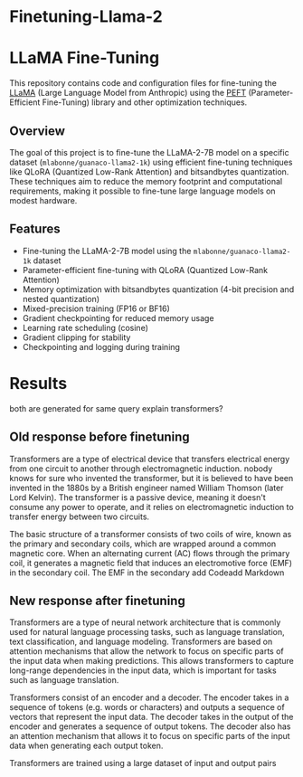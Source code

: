 # Finetuning-Llama-2
# LLaMA Fine-Tuning

This repository contains code and configuration files for fine-tuning the [LLaMA](https://huggingface.co/NousResearch/Llama-2-7b-chat-hf) (Large Language Model from Anthropic) using the [PEFT](https://github.com/huggingface/peft) (Parameter-Efficient Fine-Tuning) library and other optimization techniques.

## Overview

The goal of this project is to fine-tune the LLaMA-2-7B model on a specific dataset (`mlabonne/guanaco-llama2-1k`) using efficient fine-tuning techniques like QLoRA (Quantized Low-Rank Attention) and bitsandbytes quantization. These techniques aim to reduce the memory footprint and computational requirements, making it possible to fine-tune large language models on modest hardware.

## Features

- Fine-tuning the LLaMA-2-7B model using the `mlabonne/guanaco-llama2-1k` dataset
- Parameter-efficient fine-tuning with QLoRA (Quantized Low-Rank Attention)
- Memory optimization with bitsandbytes quantization (4-bit precision and nested quantization)
- Mixed-precision training (FP16 or BF16)
- Gradient checkpointing for reduced memory usage
- Learning rate scheduling (cosine)
- Gradient clipping for stability
- Checkpointing and logging during training

# Results
both are generated for same query explain transformers? 

## Old response before finetuning 
Transformers are a type of electrical device that transfers electrical energy from one circuit to another through electromagnetic induction. nobody knows for sure who invented the transformer, but it is believed to have been invented in the 1880s by a British engineer named William Thomson (later Lord Kelvin). The transformer is a passive device, meaning it doesn't consume any power to operate, and it relies on electromagnetic induction to transfer energy between two circuits.

The basic structure of a transformer consists of two coils of wire, known as the primary and secondary coils, which are wrapped around a common magnetic core. When an alternating current (AC) flows through the primary coil, it generates a magnetic field that induces an electromotive force (EMF) in the secondary coil. The EMF in the secondary
add Codeadd Markdown

## New response after finetuning

Transformers are a type of neural network architecture that is commonly used for natural language processing tasks, such as language translation, text classification, and language modeling. Transformers are based on attention mechanisms that allow the network to focus on specific parts of the input data when making predictions. This allows transformers to capture long-range dependencies in the input data, which is important for tasks such as language translation.

Transformers consist of an encoder and a decoder. The encoder takes in a sequence of tokens (e.g. words or characters) and outputs a sequence of vectors that represent the input data. The decoder takes in the output of the encoder and generates a sequence of output tokens. The decoder also has an attention mechanism that allows it to focus on specific parts of the input data when generating each output token.

Transformers are trained using a large dataset of input and output pairs
